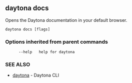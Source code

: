 ## daytona docs

Opens the Daytona documentation in your default browser.

```
daytona docs [flags]
```

### Options inherited from parent commands

```
      --help   help for daytona
```

### SEE ALSO

- [daytona](daytona.md) - Daytona CLI
